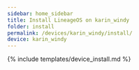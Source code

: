 ```yaml
---
sidebar: home_sidebar
title: Install LineageOS on karin_windy
folder: install
permalink: /devices/karin_windy/install/
device: karin_windy
---
```

{% include templates/device_install.md %}
